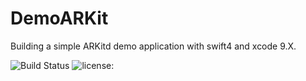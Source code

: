 # DemoARKit
Building a simple ARKitd demo application with swift4 and xcode 9.X. 

![Build Status](https://travis-ci.org/OussamaRomdhane/easy-converter.svg?branch=master)
![license:](https://img.shields.io/github/license/mashape/apistatus.svg)
